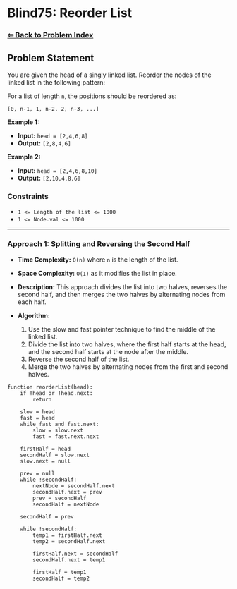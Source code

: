 # Blind75: Reorder List

### [⇦ Back to Problem Index](../../index.md)

## Problem Statement

You are given the head of a singly linked list. Reorder the nodes of the linked list in the following pattern:

For a list of length `n`, the positions should be reordered as:

`[0, n-1, 1, n-2, 2, n-3, ...]`

**Example 1:**

-   **Input:** `head = [2,4,6,8]`
-   **Output:** `[2,8,4,6]`

**Example 2:**

-   **Input:** `head = [2,4,6,8,10]`
-   **Output:** `[2,10,4,8,6]`

### Constraints

-   `1 <= Length of the list <= 1000`
-   `1 <= Node.val <= 1000`

---

### Approach 1: Splitting and Reversing the Second Half

-   **Time Complexity:** `O(n)` where `n` is the length of the list.
-   **Space Complexity:** `O(1)` as it modifies the list in place.
-   **Description:** This approach divides the list into two halves, reverses the second half, and then merges the two halves by alternating nodes from each half.
-   **Algorithm:**

    1. Use the slow and fast pointer technique to find the middle of the linked list.
    2. Divide the list into two halves, where the first half starts at the head, and the second half starts at the node after the middle.
    3. Reverse the second half of the list.
    4. Merge the two halves by alternating nodes from the first and second halves.

```pseudo
function reorderList(head):
	if !head or !head.next:
		return

	slow = head
	fast = head
	while fast and fast.next:
		slow = slow.next
		fast = fast.next.next

	firstHalf = head
	secondHalf = slow.next
	slow.next = null

	prev = null
	while !secondHalf:
		nextNode = secondHalf.next
		secondHalf.next = prev
		prev = secondHalf
		secondHalf = nextNode

	secondHalf = prev

	while !secondHalf:
		temp1 = firstHalf.next
		temp2 = secondHalf.next

		firstHalf.next = secondHalf
		secondHalf.next = temp1

		firstHalf = temp1
		secondHalf = temp2
```
